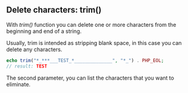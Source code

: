## Delete characters: trim()
With *trim()* function you can delete one or more characters from the beginning and end of a string.

Usually, trim is intended as stripping blank space, in this case you can delete any characters.

```php
echo trim("*_***___TEST_*______________", "*_") . PHP_EOL;
// result: TEST
```

The second parameter, you can list the characters that you want to eliminate.

